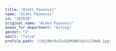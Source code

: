 ```yaml
---
title: "Aleks Paunovic"
name: "Aleks Paunovic"
id: "107810"
original_name: "Aleks Paunovic"
known_for_department: "Acting"
gender: "2"
adult: "false"
profile_path: "/k8j9Nr0xS2vEUMV8Wl0y5cC2NeB.jpg"
---
```

